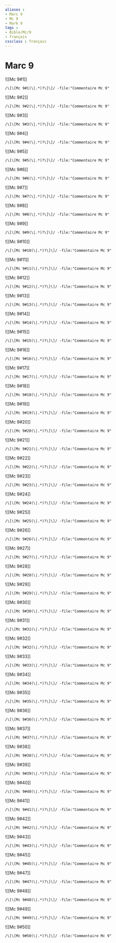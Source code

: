 ```yaml
---
aliases : 
- Marc 9
- Mc 9
- Mark 9
tags : 
- Bible/Mc/9
- français
cssclass : français
---
```


# Marc 9

![[Mc 9#1]]

```query
/\[\[Mc 9#1(\|.*)?\]\]/ -file:"Commentaire Mc 9"
```

![[Mc 9#2]]

```query
/\[\[Mc 9#2(\|.*)?\]\]/ -file:"Commentaire Mc 9"
```

![[Mc 9#3]]

```query
/\[\[Mc 9#3(\|.*)?\]\]/ -file:"Commentaire Mc 9"
```

![[Mc 9#4]]

```query
/\[\[Mc 9#4(\|.*)?\]\]/ -file:"Commentaire Mc 9"
```

![[Mc 9#5]]

```query
/\[\[Mc 9#5(\|.*)?\]\]/ -file:"Commentaire Mc 9"
```

![[Mc 9#6]]

```query
/\[\[Mc 9#6(\|.*)?\]\]/ -file:"Commentaire Mc 9"
```

![[Mc 9#7]]

```query
/\[\[Mc 9#7(\|.*)?\]\]/ -file:"Commentaire Mc 9"
```

![[Mc 9#8]]

```query
/\[\[Mc 9#8(\|.*)?\]\]/ -file:"Commentaire Mc 9"
```

![[Mc 9#9]]

```query
/\[\[Mc 9#9(\|.*)?\]\]/ -file:"Commentaire Mc 9"
```

![[Mc 9#10]]

```query
/\[\[Mc 9#10(\|.*)?\]\]/ -file:"Commentaire Mc 9"
```

![[Mc 9#11]]

```query
/\[\[Mc 9#11(\|.*)?\]\]/ -file:"Commentaire Mc 9"
```

![[Mc 9#12]]

```query
/\[\[Mc 9#12(\|.*)?\]\]/ -file:"Commentaire Mc 9"
```

![[Mc 9#13]]

```query
/\[\[Mc 9#13(\|.*)?\]\]/ -file:"Commentaire Mc 9"
```

![[Mc 9#14]]

```query
/\[\[Mc 9#14(\|.*)?\]\]/ -file:"Commentaire Mc 9"
```

![[Mc 9#15]]

```query
/\[\[Mc 9#15(\|.*)?\]\]/ -file:"Commentaire Mc 9"
```

![[Mc 9#16]]

```query
/\[\[Mc 9#16(\|.*)?\]\]/ -file:"Commentaire Mc 9"
```

![[Mc 9#17]]

```query
/\[\[Mc 9#17(\|.*)?\]\]/ -file:"Commentaire Mc 9"
```

![[Mc 9#18]]

```query
/\[\[Mc 9#18(\|.*)?\]\]/ -file:"Commentaire Mc 9"
```

![[Mc 9#19]]

```query
/\[\[Mc 9#19(\|.*)?\]\]/ -file:"Commentaire Mc 9"
```

![[Mc 9#20]]

```query
/\[\[Mc 9#20(\|.*)?\]\]/ -file:"Commentaire Mc 9"
```

![[Mc 9#21]]

```query
/\[\[Mc 9#21(\|.*)?\]\]/ -file:"Commentaire Mc 9"
```

![[Mc 9#22]]

```query
/\[\[Mc 9#22(\|.*)?\]\]/ -file:"Commentaire Mc 9"
```

![[Mc 9#23]]

```query
/\[\[Mc 9#23(\|.*)?\]\]/ -file:"Commentaire Mc 9"
```

![[Mc 9#24]]

```query
/\[\[Mc 9#24(\|.*)?\]\]/ -file:"Commentaire Mc 9"
```

![[Mc 9#25]]

```query
/\[\[Mc 9#25(\|.*)?\]\]/ -file:"Commentaire Mc 9"
```

![[Mc 9#26]]

```query
/\[\[Mc 9#26(\|.*)?\]\]/ -file:"Commentaire Mc 9"
```

![[Mc 9#27]]

```query
/\[\[Mc 9#27(\|.*)?\]\]/ -file:"Commentaire Mc 9"
```

![[Mc 9#28]]

```query
/\[\[Mc 9#28(\|.*)?\]\]/ -file:"Commentaire Mc 9"
```

![[Mc 9#29]]

```query
/\[\[Mc 9#29(\|.*)?\]\]/ -file:"Commentaire Mc 9"
```

![[Mc 9#30]]

```query
/\[\[Mc 9#30(\|.*)?\]\]/ -file:"Commentaire Mc 9"
```

![[Mc 9#31]]

```query
/\[\[Mc 9#31(\|.*)?\]\]/ -file:"Commentaire Mc 9"
```

![[Mc 9#32]]

```query
/\[\[Mc 9#32(\|.*)?\]\]/ -file:"Commentaire Mc 9"
```

![[Mc 9#33]]

```query
/\[\[Mc 9#33(\|.*)?\]\]/ -file:"Commentaire Mc 9"
```

![[Mc 9#34]]

```query
/\[\[Mc 9#34(\|.*)?\]\]/ -file:"Commentaire Mc 9"
```

![[Mc 9#35]]

```query
/\[\[Mc 9#35(\|.*)?\]\]/ -file:"Commentaire Mc 9"
```

![[Mc 9#36]]

```query
/\[\[Mc 9#36(\|.*)?\]\]/ -file:"Commentaire Mc 9"
```

![[Mc 9#37]]

```query
/\[\[Mc 9#37(\|.*)?\]\]/ -file:"Commentaire Mc 9"
```

![[Mc 9#38]]

```query
/\[\[Mc 9#38(\|.*)?\]\]/ -file:"Commentaire Mc 9"
```

![[Mc 9#39]]

```query
/\[\[Mc 9#39(\|.*)?\]\]/ -file:"Commentaire Mc 9"
```

![[Mc 9#40]]

```query
/\[\[Mc 9#40(\|.*)?\]\]/ -file:"Commentaire Mc 9"
```

![[Mc 9#41]]

```query
/\[\[Mc 9#41(\|.*)?\]\]/ -file:"Commentaire Mc 9"
```

![[Mc 9#42]]

```query
/\[\[Mc 9#42(\|.*)?\]\]/ -file:"Commentaire Mc 9"
```

![[Mc 9#43]]

```query
/\[\[Mc 9#43(\|.*)?\]\]/ -file:"Commentaire Mc 9"
```

![[Mc 9#45]]

```query
/\[\[Mc 9#45(\|.*)?\]\]/ -file:"Commentaire Mc 9"
```

![[Mc 9#47]]

```query
/\[\[Mc 9#47(\|.*)?\]\]/ -file:"Commentaire Mc 9"
```

![[Mc 9#48]]

```query
/\[\[Mc 9#48(\|.*)?\]\]/ -file:"Commentaire Mc 9"
```

![[Mc 9#49]]

```query
/\[\[Mc 9#49(\|.*)?\]\]/ -file:"Commentaire Mc 9"
```

![[Mc 9#50]]

```query
/\[\[Mc 9#50(\|.*)?\]\]/ -file:"Commentaire Mc 9"
```

